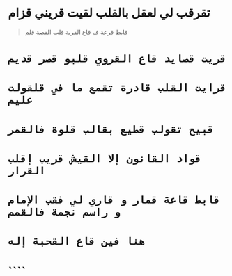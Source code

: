 #  تقرقب لي لعقل بالقلب لقيت قريني قزام
>  قابط قرعة ف قاع القرية قلب القصة قلم

# ``قريت قصايد قاع القروي قلبو قصر قديم``
# ``قرايت القلب قادرة تقمع ما في قلقولت عليم``
# ``قبيح تقولب قطيع بقالب قلوة فالقمر``
# ``قواد القانون إلا القيش قريب إقلب القرار``
# ``قابط قاعة قمار و قاري لي فقب الإمام و راسم نجمة فالقمم``
# ``هنا فين قاع القحبة إله``
# ````
